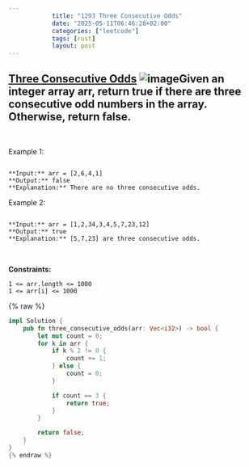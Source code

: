 ```yaml
---
            title: "1293 Three Consecutive Odds"
            date: "2025-05-11T06:46:28+02:00"
            categories: ["leetcode"]
            tags: [rust]
            layout: post
---
```

            
## [Three Consecutive Odds](https://leetcode.com/problems/three-consecutive-odds) ![image](https://img.shields.io/badge/Difficulty-Easy-brightgreen)Given an integer array arr, return true if there are three consecutive odd numbers in the array. Otherwise, return false.

 

Example 1:

```

**Input:** arr = [2,6,4,1]
**Output:** false
**Explanation:** There are no three consecutive odds.

```

Example 2:

```

**Input:** arr = [1,2,34,3,4,5,7,23,12]
**Output:** true
**Explanation:** [5,7,23] are three consecutive odds.

```

 

**Constraints:**

	1 <= arr.length <= 1000
	1 <= arr[i] <= 1000

{% raw %}
```rust
impl Solution {
    pub fn three_consecutive_odds(arr: Vec<i32>) -> bool {
        let mut count = 0;
        for k in arr {
            if k % 2 != 0 {
                count += 1;
            } else {
                count = 0;
            }

            if count == 3 {
                return true;
            }
        }

        return false;
    }
}
{% endraw %}
